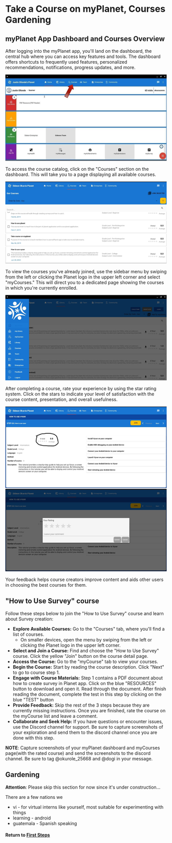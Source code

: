 # Take a Course on myPlanet, Courses Gardening

## myPlanet App Dashboard and Courses Overview

After logging into the myPlanet app, you'll land on the dashboard, the central hub where you can access key features and tools. The dashboard offers shortcuts to frequently used features, personalized recommendations, notifications, progress updates, and more.

![Dashboard Screenshot](image/mi-dashboard.png)

To access the course catalog, click on the "Courses" section on the dashboard. This will take you to a page displaying all available courses.

![Courses List Screenshot](image/mi-courses-list.png)

To view the courses you've already joined, use the sidebar menu by swiping from the left or clicking the Planet logo in the upper left corner and select "myCourses." This will direct you to a dedicated page showing the courses in which you're currently enrolled.

![Side Menu Screenshot](image/mi-side-menu.png)

After completing a course, rate your experience by using the star rating system. Click on the stars to indicate your level of satisfaction with the course content, presentation, and overall usefulness.

![Rating Icon Click Screenshot](image/mi-rating-icon-click.png)
![Rating Popup Screenshot](image/mi-rating-popup.png)

Your feedback helps course creators improve content and aids other users in choosing the best courses for them.

## "How to Use Survey" course

Follow these steps below to join the "How to Use Survey" course and learn about Survey creation:

- **Explore Available Courses:** Go to the "Courses" tab, where you'll find a list of courses.
  - On smaller devices, open the menu by swiping from the left or clicking the Planet logo in the upper left corner.
- **Select and Join a Course:** Find and choose the "How to Use Survey" course. Click the yellow "Join" button on the course detail page.
- **Access the Course:** Go to the "myCourse" tab to view your courses.
- **Begin the Course:** Start by reading the course description. Click "Next" to go to course step 1.
- **Engage with Course Materials:** Step 1 contains a PDF document about how to create survey in Planet app. Click on the blue "RESOURCES" button to download and open it. Read through the document. After finish reading the document, complete the test in this step by clicking on the blue "TEST" button
- **Provide Feedback:** Skip the rest of the 3 steps because they are currently missing instructions. Once you are finished, rate the course on the myCourse list and leave a comment.
- **Collaborate and Seek Help:** If you have questions or encounter issues, use the Discord channel for support. Be sure to capture screenshots of your exploration and send them to the discord channel once you are done with this step.

**NOTE**: Capture screenshots of your myPlanet dashboard and myCourses page(with the rated course) and send the screenshots to the discord channel. Be sure to tag @okurole_25668 and @dogi in your message.

## Gardening

**Attention**: Please skip this section for now since it's under construction...

There are a few nations we
- vi - for virtual interns like yourself, most suitable for experimenting with things
- learning - android
- guatemala - Spanish speaking

#### Return to [First Steps](mi-10-steps.md#Step_7_-_Take_a_Course_on_myPlanet,_Courses_Gardening)
